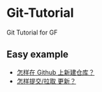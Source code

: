 # Git-Tutorial
Git Tutorial for GF

## Easy example
- [怎样在 Github 上新建仓库？](newRepo.md)
- [怎样提交/拉取 更新？](pushAndPull.md)

